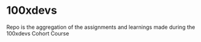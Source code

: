 # 100xdevs
Repo is the aggregation of the assignments and learnings made during the 100xdevs Cohort Course
